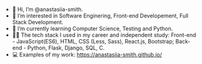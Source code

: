 - 👋 Hi, I’m @anastasiia-smith.
- 👀 I’m interested in Software Enginering, Front-end Developement, Full Stack Development.
- 🌱 I’m currently learning Computer Science, Testing and Python.
- 👩‍💻 The tech stack I used in my career and independent study: 
       Front-end - JavaScript(ES6), HTML, CSS (Less, Sass), React.js, Bootstrap;
       Back-end - Python, Flask, Django, SQL, C.
- 💻 Examples of my work: https://anastasiia-smith.github.io/
